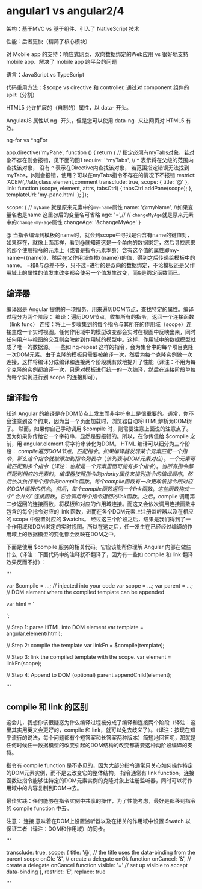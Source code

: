 # angular1 vs angular2/4

架构：基于MVC vs 基于组件、引入了 NativeScript 技术

性能：后者更快（精简了核心模块）

对 Mobile app 的支持：响应式网页、双向数据绑定的Web应用  vs 很好地支持 mobile app、解决了 mobile app 跨平台的问题

语言：JavaScript vs TypeScript

代码重用方法：$scope vs directive 和 controller, 通过对 component 组件的split（分割）

HTML5 允许扩展的（自制的）属性，以 data- 开头。

AngularJS 属性以 ng- 开头，但是您可以使用 data-ng- 来让网页对 HTML5 有效。

ng-for vs *ngFor

app.directive('myPane', function () {
	return {
		// 指定必须有myTabs对象，若对象不存在则会报错，见下面的图1
		require: '^myTabs',  // ^ 表示将在父级的范围内查找该对象， 没有 ^ 表示在Directive内查找该对象， 若范围指定错误无法找到myTabs，js则会报错，使用？可以在myTabs指令不存在的情况下不报错
		restrict: 'ACEM',//attr,class,element,comment
		transclude: true,
		scope: {
			title: '@'
		},
		link: function (scope, element, attrs, tabsCtrl) {
			tabsCtrl.addPane(scope);
		},
		templateUrl: 'my-pane.html'
	};
}); 

scope: {
     // `myName` 就是原来元素中的`my-name`属性
    name: '@myName', //如果变量名也是name 这里@后的变量名可省略
    age: '=',//
    // `changeMyAge`就是原来元素中的`change-my-age`属性
    changeAge: '&changeMyAge' 
 }
 
 <div class="my-directive" my-directive my-name="{{name}}" age="age" change-my-age="changeAge()"></div>
 
 @ 当指令编译到模板的name时，就会到scope中寻找是否含有name的键值对，如果存在，就像上面那样，看到@就知道这是一个单向的数据绑定，然后寻找原来的那个使用指令的元素上（或者是指令元素本身）含有这个值的属性即my-name={{name}}，然后在父作用域查找{{name}}的值，得到之后传递给模板中的name。
=和&与@差不多，只不过=进行的是双向的数据绑定，不论模板还是父作用域上的属性的值发生改变都会使另一个值发生改变，而&是绑定函数而已。

## 编译器
编译器是 Angular 提供的一项服务，用来遍历DOM节点，查找特定的属性。编译过程分为两个阶段：
编译：遍历DOM节点，收集所有的指令，返回一个连接函数（link func）
连接：将上一步收集到的每个指令与其所在的作用域（scope）连接生成一个实时视图。任何作用域中的模型改变都会实时在视图中反映出来，同时任何用户与视图的交互则会映射到作用域的模型中。这样，作用域中的数据模型就成了唯一的数据源。
一些如 ng-repeat 这样的指令，会为集合中的每个项目克隆一次DOM元素。由于克隆的模板只需要被编译一次，然后为每个克隆实例做一次连接，这样将编译分成编译和连接两个阶段就有效地提升了性能（译注：不用为每个克隆的实例都编译一次，只需对模板进行统一的一次编译，然后在连接阶段单独为每个实例进行到 scope 的连接即可）。

## 编译指令
知道 Angular 的编译是在DOM节点上发生而非字符串上是很重要的。通常，你不会注意到这个约束，因为当一个页面加载时，浏览器自动将HTML解析为DOM树了。
然而，如果你自己手动调用 $compile 时，则需要注意上面说的注意点了。因为如果你传给它一个字符串，显然是要报错的。所以，在你传值给 $compile 之前，用 angular.element 将字符串转化为DOM。
HTML 编译可以细分为三个阶段：
$compile 遍历DOM节点，匹配指令。
如果编译器发现某个元素匹配一个指令，那么这个指令就被添加到指令列表中（该列表与DOM元素对应）。一个元素可能匹配到多个指令（译注：也就是一个元素里面可能有多个指令）。
当所有指令都匹配到相应的元素时，编译器按照指令的 priority 属性来排列指令的编译顺序。
然后依次执行每个指令的 compile 函数。每个 compile 函数有一次更改该指令所对应的DOM模板的机会。然后，每个 compile 函数返回一个 link 函数。这些函数构成一个“合并的”连接函数，它会调用每个指令返回的 link 函数。
之后，$compile 调用第二步返回的连接函数，将模板和对应的作用域连接。而这又会依次调用连接函数中包含的每个指令对应的 link 函数，进而在各个DOM元素上注册监听器以及在相应的 scope 中设置对应的 $watchs。
经过这三个阶段之后，结果是我们得到了一个作用域和DOM绑定的实时视图。所以在这之后，任一发生在已经经过编译的作用域上的数据模型的变化都会反映在DOM之中。

下面是使用 $compile 服务的相关代码。它应该能帮你理解 Angular 内部在做些什么（译注：下面代码中的注释就不翻译了，因为有一些如 compile 和 link 翻译效果反而不好）：

'''

var $compile = ...; // injected into your code
  var scope = ...;
  var parent = ...; // DOM element where the compiled template can be appended
 
  var html = '<div ng-bind="exp"></div>';
 
  // Step 1: parse HTML into DOM element
  var template = angular.element(html);
 
  // Step 2: compile the template
  var linkFn = $compile(template);
 
  // Step 3: link the compiled template with the scope.
  var element = linkFn(scope);
  
  // Step 4: Append to DOM (optional)
  parent.appendChild(element);
  
  '''
  
##  compile 和 link 的区别

这会儿，我想你该很疑惑为什么编译过程被分成了编译和连接两个阶段（译注：这里其实用英文会更好的，compile 和 link，就可以免去歧义了）。（译注：按现在知乎流行的说法，每个问题都有个短答案和长答案两种版本）简短地回答呢，那就是任何时候任一数据模型的改变引起的DOM结构的改变都需要这种两阶段编译的支持。

指令有 compile function 是不多见的，因为大部分指令通常只关心如何操作特定的DOM元素实例，而不是去改变它的整体结构。
指令通常有 link function。连接函数让指令能够往特定的DOM元素实例的克隆对象上注册监听器，同时可以将作用域中的内容复制到DOM中去。

最佳实践：任何能够在指令实例中共享的操作，为了性能考虑，最好是都移到指令的 compile function 中去。

注意： 连接 意味着在DOM上设置监听器以及在相关的作用域中设置 $watch 以保证二者（译注：DOM和作用域）的同步。

'''

transclude: true,
scope: {
    title: '@',             // the title uses the data-binding from the parent scope
    onOk: '&',              // create a delegate onOk function
    onCancel: '&',          // create a delegate onCancel function
    visible: '='            // set up visible to accept data-binding
},
restrict: 'E',
replace: true

'''
